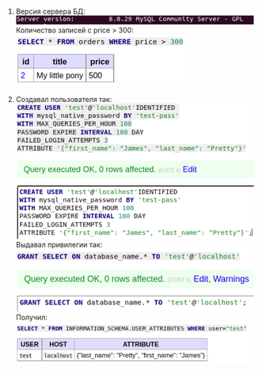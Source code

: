 1. Версия сервера БД:   
![](screenshots/db_version.png)   
 Количество записей с price > 300:   
 ![](screenshots/price_gt_300.png)

2. Создавал пользователя так:   
![](screenshots/create_user.png)   
Выдавал привилегии так:   
![](screenshots/grant_select.png)   
Получил:   
![](screenshots/info_test_user.png)
